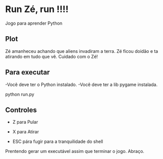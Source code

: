 # Run Zé,  run !!!!
Jogo para aprender Python

## Plot
Zé amanheceu achando que aliens invadiram a terra. Zé ficou doidão e ta atirando em tudo que vê. Cuidado com o Zé!

## Para executar
-Você deve ter o Python instalado.
-Você deve ter a lib pygame instalada.

python run.py

Controles
---------

- Z para Pular

- X para Atirar

- ESC pára fugir para a tranquilidade do shell

Prentendo gerar um executável assim que terminar o jogo. Abraço.
